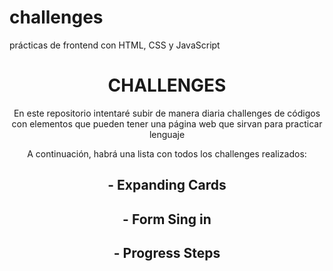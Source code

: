 # challenges
prácticas de frontend con HTML, CSS y JavaScript
 <h1 align="center"> CHALLENGES </h1>
 <p align="center"> En este repositorio intentaré subir de manera diaria challenges de códigos con elementos que pueden tener una página web que sirvan para practicar lenguaje</p>
 <p align="center"> A continuación, habrá una lista con todos los challenges realizados: </p>
 <h2 align="center" src="./expanding-cards/index.html"> - Expanding Cards</h2>
 <h2 align="center"> - Form Sing in</h2>
<h2 align="center"> - Progress Steps</h2>
